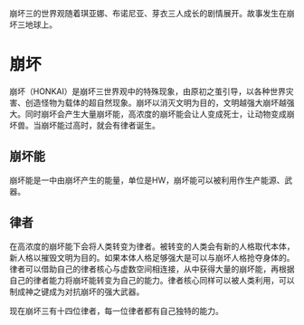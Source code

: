崩坏三的世界观随着琪亚娜、布诺尼亚、芽衣三人成长的剧情展开。故事发生在崩坏三地球上。


# 崩坏
崩坏（HONKAI）是崩坏三世界观中的特殊现象，由原初之茧引导，以各种世界灾害、创造怪物为载体的超自然现象。崩坏以消灭文明为目的，文明越强大崩坏越强大。同时崩坏会产生大量崩坏能，高浓度的崩坏能会让人变成死士，让动物变成崩坏兽。当崩坏能过高时，就会有律者诞生。
## 崩坏能
崩坏能是一中由崩坏产生的能量，单位是HW，崩坏能可以被利用作生产能源、武器。

## 律者
在高浓度的崩坏能下会将人类转变为律者。被转变的人类会有新的人格取代本体，新人格以摧毁文明为目的。如果本体人格足够强大是可以与崩坏人格抢夺身体的。
律者可以借助自己的律者核心与虚数空间相连接，从中获得大量的崩坏能，再根据自己的律者能力将崩坏能转变为自己的能力。律者核心同样可以被人类利用，可以制成神之键成为对抗崩坏的强大武器。

现在崩坏三有十四位律者，每一位律者都有自己独特的能力。